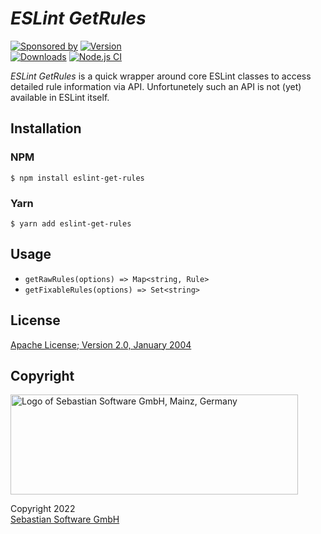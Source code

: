 # _ESLint GetRules_

[![Sponsored by][sponsor-img]][sponsor] [![Version][npm-version-img]][npm]
<br/>
[![Downloads][npm-downloads-img]][npm] [![Node.js CI](https://github.com/sebastian-software/eslint-get-rules/actions/workflows/node.js.yml/badge.svg)](https://github.com/sebastian-software/eslint-get-rules/actions/workflows/node.js.yml)

_ESLint GetRules_ is a quick wrapper around core ESLint classes to access detailed rule information via API. Unfortunetely such an API is not (yet) available in ESLint itself.

[sponsor]: https://www.sebastian-software.de
[npm]: https://www.npmjs.com/package/eslint-get-rules
[sponsor-img]: https://badgen.net/badge/Sponsored%20by/Sebastian%20Software/c41e54
[npm-downloads-img]: https://badgen.net/npm/dm/eslint-get-rules
[npm-version-img]: https://badgen.net/npm/v/eslint-get-rules

## Installation

### NPM

```console
$ npm install eslint-get-rules
```

### Yarn

```console
$ yarn add eslint-get-rules
```

## Usage

- `getRawRules(options) => Map<string, Rule>`
- `getFixableRules(options) => Set<string>`

## License

[Apache License; Version 2.0, January 2004](http://www.apache.org/licenses/LICENSE-2.0)

## Copyright

<img src="https://cdn.rawgit.com/sebastian-software/sebastian-software-brand/0d4ec9d6/sebastiansoftware-en.svg" alt="Logo of Sebastian Software GmbH, Mainz, Germany" width="460" height="160"/>

Copyright 2022<br/>[Sebastian Software GmbH](http://www.sebastian-software.de)
